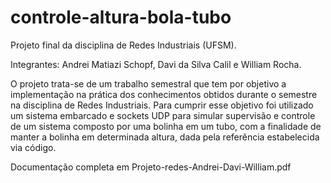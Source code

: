 # controle-altura-bola-tubo

Projeto final da disciplina de Redes Industriais (UFSM).

Integrantes: Andrei Matiazi Schopf, Davi da Silva Calil e William Rocha.

O projeto trata-se de um trabalho semestral que tem por objetivo a implementação na
prática dos conhecimentos obtidos durante o semestre na disciplina de Redes Industriais. Para
cumprir esse objetivo foi utilizado um sistema embarcado e sockets UDP para simular
supervisão e controle de um sistema composto por uma bolinha em um tubo, com a finalidade
de manter a bolinha em determinada altura, dada pela referência estabelecida via código.

Documentação completa em Projeto-redes-Andrei-Davi-William.pdf
